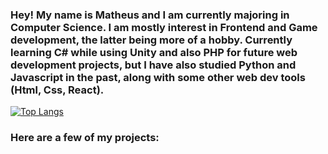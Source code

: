 ### Hey! My name is Matheus and I am currently majoring in Computer Science. I am mostly interest in Frontend and Game development, the latter being more of a hobby. Currently learning C# while using Unity and also PHP for future web development projects, but I have also studied Python and Javascript in the past, along with some other web dev tools (Html, Css, React).
[![Top Langs](https://github-readme-stats.vercel.app/api/top-langs/?username=MatCalixto)](https://github.com/anuraghazra/github-readme-stats)
###  Here are a few of my projects:
